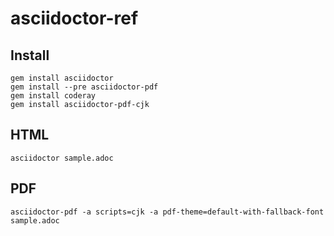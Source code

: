 # asciidoctor-ref

## Install

```
gem install asciidoctor
gem install --pre asciidoctor-pdf
gem install coderay
gem install asciidoctor-pdf-cjk

```

## HTML

```
asciidoctor sample.adoc
```

## PDF

```
asciidoctor-pdf -a scripts=cjk -a pdf-theme=default-with-fallback-font sample.adoc
```

